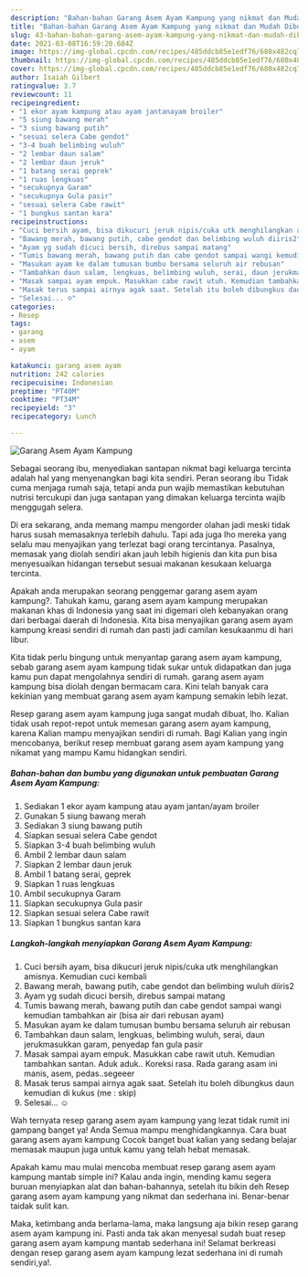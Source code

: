 ```yaml
---
description: "Bahan-bahan Garang Asem Ayam Kampung yang nikmat dan Mudah Dibuat"
title: "Bahan-bahan Garang Asem Ayam Kampung yang nikmat dan Mudah Dibuat"
slug: 43-bahan-bahan-garang-asem-ayam-kampung-yang-nikmat-dan-mudah-dibuat
date: 2021-03-08T16:59:20.684Z
image: https://img-global.cpcdn.com/recipes/485ddcb85e1edf76/680x482cq70/garang-asem-ayam-kampung-foto-resep-utama.jpg
thumbnail: https://img-global.cpcdn.com/recipes/485ddcb85e1edf76/680x482cq70/garang-asem-ayam-kampung-foto-resep-utama.jpg
cover: https://img-global.cpcdn.com/recipes/485ddcb85e1edf76/680x482cq70/garang-asem-ayam-kampung-foto-resep-utama.jpg
author: Isaiah Gilbert
ratingvalue: 3.7
reviewcount: 11
recipeingredient:
- "1 ekor ayam kampung atau ayam jantanayam broiler"
- "5 siung bawang merah"
- "3 siung bawang putih"
- "sesuai selera Cabe gendot"
- "3-4 buah belimbing wuluh"
- "2 lembar daun salam"
- "2 lembar daun jeruk"
- "1 batang serai geprek"
- "1 ruas lengkuas"
- "secukupnya Garam"
- "secukupnya Gula pasir"
- "sesuai selera Cabe rawit"
- "1 bungkus santan kara"
recipeinstructions:
- "Cuci bersih ayam, bisa dikucuri jeruk nipis/cuka utk menghilangkan amisnya. Kemudian cuci kembali"
- "Bawang merah, bawang putih, cabe gendot dan belimbing wuluh diiris2"
- "Ayam yg sudah dicuci bersih, direbus sampai matang"
- "Tumis bawang merah, bawang putih dan cabe gendot sampai wangi kemudian tambahkan air (bisa air dari rebusan ayam)"
- "Masukan ayam ke dalam tumusan bumbu bersama seluruh air rebusan"
- "Tambahkan daun salam, lengkuas, belimbing wuluh, serai, daun jerukmasukkan garam, penyedap fan gula pasir"
- "Masak sampai ayam empuk. Masukkan cabe rawit utuh. Kemudian tambahkan santan. Aduk aduk.. Koreksi rasa. Rada garang asam ini manis, asem, pedas..segeeer"
- "Masak terus sampai airnya agak saat. Setelah itu boleh dibungkus daun kemudian di kukus (me : skip)"
- "Selesai... ☺"
categories:
- Resep
tags:
- garang
- asem
- ayam

katakunci: garang asem ayam 
nutrition: 242 calories
recipecuisine: Indonesian
preptime: "PT40M"
cooktime: "PT34M"
recipeyield: "3"
recipecategory: Lunch

---
```



![Garang Asem Ayam Kampung](https://img-global.cpcdn.com/recipes/485ddcb85e1edf76/680x482cq70/garang-asem-ayam-kampung-foto-resep-utama.jpg)

Sebagai seorang ibu, menyediakan santapan nikmat bagi keluarga tercinta adalah hal yang menyenangkan bagi kita sendiri. Peran seorang ibu Tidak cuma menjaga rumah saja, tetapi anda pun wajib memastikan kebutuhan nutrisi tercukupi dan juga santapan yang dimakan keluarga tercinta wajib menggugah selera.

Di era  sekarang, anda memang mampu mengorder olahan jadi meski tidak harus susah memasaknya terlebih dahulu. Tapi ada juga lho mereka yang selalu mau menyajikan yang terlezat bagi orang tercintanya. Pasalnya, memasak yang diolah sendiri akan jauh lebih higienis dan kita pun bisa menyesuaikan hidangan tersebut sesuai makanan kesukaan keluarga tercinta. 



Apakah anda merupakan seorang penggemar garang asem ayam kampung?. Tahukah kamu, garang asem ayam kampung merupakan makanan khas di Indonesia yang saat ini digemari oleh kebanyakan orang dari berbagai daerah di Indonesia. Kita bisa menyajikan garang asem ayam kampung kreasi sendiri di rumah dan pasti jadi camilan kesukaanmu di hari libur.

Kita tidak perlu bingung untuk menyantap garang asem ayam kampung, sebab garang asem ayam kampung tidak sukar untuk didapatkan dan juga kamu pun dapat mengolahnya sendiri di rumah. garang asem ayam kampung bisa diolah dengan bermacam cara. Kini telah banyak cara kekinian yang membuat garang asem ayam kampung semakin lebih lezat.

Resep garang asem ayam kampung juga sangat mudah dibuat, lho. Kalian tidak usah repot-repot untuk memesan garang asem ayam kampung, karena Kalian mampu menyajikan sendiri di rumah. Bagi Kalian yang ingin mencobanya, berikut resep membuat garang asem ayam kampung yang nikamat yang mampu Kamu hidangkan sendiri.

<!--inarticleads1-->

##### Bahan-bahan dan bumbu yang digunakan untuk pembuatan Garang Asem Ayam Kampung:

1. Sediakan 1 ekor ayam kampung atau ayam jantan/ayam broiler
1. Gunakan 5 siung bawang merah
1. Sediakan 3 siung bawang putih
1. Siapkan sesuai selera Cabe gendot
1. Siapkan 3-4 buah belimbing wuluh
1. Ambil 2 lembar daun salam
1. Siapkan 2 lembar daun jeruk
1. Ambil 1 batang serai, geprek
1. Siapkan 1 ruas lengkuas
1. Ambil secukupnya Garam
1. Siapkan secukupnya Gula pasir
1. Siapkan sesuai selera Cabe rawit
1. Siapkan 1 bungkus santan kara




<!--inarticleads2-->

##### Langkah-langkah menyiapkan Garang Asem Ayam Kampung:

1. Cuci bersih ayam, bisa dikucuri jeruk nipis/cuka utk menghilangkan amisnya. Kemudian cuci kembali
1. Bawang merah, bawang putih, cabe gendot dan belimbing wuluh diiris2
1. Ayam yg sudah dicuci bersih, direbus sampai matang
1. Tumis bawang merah, bawang putih dan cabe gendot sampai wangi kemudian tambahkan air (bisa air dari rebusan ayam)
1. Masukan ayam ke dalam tumusan bumbu bersama seluruh air rebusan
1. Tambahkan daun salam, lengkuas, belimbing wuluh, serai, daun jerukmasukkan garam, penyedap fan gula pasir
1. Masak sampai ayam empuk. Masukkan cabe rawit utuh. Kemudian tambahkan santan. Aduk aduk.. Koreksi rasa. Rada garang asam ini manis, asem, pedas..segeeer
1. Masak terus sampai airnya agak saat. Setelah itu boleh dibungkus daun kemudian di kukus (me : skip)
1. Selesai... ☺




Wah ternyata resep garang asem ayam kampung yang lezat tidak rumit ini gampang banget ya! Anda Semua mampu menghidangkannya. Cara buat garang asem ayam kampung Cocok banget buat kalian yang sedang belajar memasak maupun juga untuk kamu yang telah hebat memasak.

Apakah kamu mau mulai mencoba membuat resep garang asem ayam kampung mantab simple ini? Kalau anda ingin, mending kamu segera buruan menyiapkan alat dan bahan-bahannya, setelah itu bikin deh Resep garang asem ayam kampung yang nikmat dan sederhana ini. Benar-benar taidak sulit kan. 

Maka, ketimbang anda berlama-lama, maka langsung aja bikin resep garang asem ayam kampung ini. Pasti anda tak akan menyesal sudah buat resep garang asem ayam kampung mantab sederhana ini! Selamat berkreasi dengan resep garang asem ayam kampung lezat sederhana ini di rumah sendiri,ya!.

